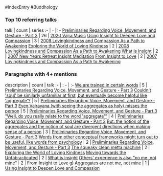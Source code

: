 #IndexEntry #Buddhology

### Top 10 referring talks
talk | count | series
:- | - |: -
<a data-href="Preliminaries Regarding Voice, Movement, and Gesture - Part 3" href="Preliminaries+Regarding+Voice%2C+Movement%2C+and+Gesture+-+Part+3" class="internal-link">Preliminaries Regarding Voice, Movement, and Gesture - Part 3</a> | 26 | <a data-href="2020 Vajra Music" href="2020+Vajra+Music" class="internal-link">2020 Vajra Music</a>
<a data-href="Using Insight to Deepen Love and Compassion" href="Using+Insight+to+Deepen+Love+and+Compassion" class="internal-link">Using Insight to Deepen Love and Compassion</a> | 3 | <a data-href="2008 Lovingkindness and Compassion As a Path to Awakening" href="2008+Lovingkindness+and+Compassion+As+a+Path+to+Awakening" class="internal-link">2008 Lovingkindness and Compassion As a Path to Awakening</a>
<a data-href="Exploring the World of Loving Kindness" href="Exploring+the+World+of+Loving+Kindness" class="internal-link">Exploring the World of Loving Kindness</a> | 2 | <a data-href="2008 Lovingkindness and Compassion As a Path to Awakening" href="2008+Lovingkindness+and+Compassion+As+a+Path+to+Awakening" class="internal-link">2008 Lovingkindness and Compassion As a Path to Awakening</a>
<a data-href="What is Insight" href="What+is+Insight" class="internal-link">What is Insight</a> | 2 | <a data-href="2007 New Years Retreat Insight Meditation" href="2007+New+Years+Retreat+Insight+Meditation" class="internal-link">2007 New Years Retreat Insight Meditation</a>
<a data-href="From Insight to Love" href="From+Insight+to+Love" class="internal-link">From Insight to Love</a> | 2 | <a data-href="2007 Lovingkindness and Compassion As a Path to Awakening" href="2007+Lovingkindness+and+Compassion+As+a+Path+to+Awakening" class="internal-link">2007 Lovingkindness and Compassion As a Path to Awakening</a>

### Paragraphs with 4+ mentions
description | count | talk
:- | : - | :-
<a aria-label-position="top" aria-label="Preliminaries Regarding Voice, Movement, and Gesture - Part 3 > We are trained in certain words" data-href="Preliminaries Regarding Voice, Movement, and Gesture - Part 3#We are trained in certain words" href="Preliminaries+Regarding+Voice%2C+Movement%2C+and+Gesture+-+Part+3#We+are+trained+in+certain+words" class="internal-link">We are trained in certain words</a> | 5 | <a data-href="Preliminaries Regarding Voice, Movement, and Gesture - Part 3" href="Preliminaries+Regarding+Voice%2C+Movement%2C+and+Gesture+-+Part+3" class="internal-link">Preliminaries Regarding Voice, Movement, and Gesture - Part 3</a>
<a aria-label-position="top" aria-label="Preliminaries Regarding Voice, Movement, and Gesture - Part 3 > Couldnt soul be similarly unfamiliar at first but eventually become helpful like aggregate" data-href="Preliminaries Regarding Voice, Movement, and Gesture - Part 3#Couldn't 'soul' be similarly unfamiliar at first but eventually become helpful like 'aggregate'" href="Preliminaries+Regarding+Voice%2C+Movement%2C+and+Gesture+-+Part+3#Couldn%27t+%27soul%27+be+similarly+unfamiliar+at+first+but+eventually+become+helpful+like+%27aggregate%27" class="internal-link">Couldn&#x27;t &#x27;soul&#x27; be similarly unfamiliar at first, but eventually become helpful like &#x27;aggregate&#x27;?</a> | 5 | <a data-href="Preliminaries Regarding Voice, Movement, and Gesture - Part 3" href="Preliminaries+Regarding+Voice%2C+Movement%2C+and+Gesture+-+Part+3" class="internal-link">Preliminaries Regarding Voice, Movement, and Gesture - Part 3</a>
<a aria-label-position="top" aria-label="Preliminaries Regarding Voice, Movement, and Gesture - Part 3 > Even Vajrayana with seeing the aggregates as holy misses the person" data-href="Preliminaries Regarding Voice, Movement, and Gesture - Part 3#Even Vajrayana with seeing the aggregates as holy misses the person" href="Preliminaries+Regarding+Voice%2C+Movement%2C+and+Gesture+-+Part+3#Even+Vajrayana+with+seeing+the+aggregates+as+holy+misses+the+person" class="internal-link">Even Vajrayana (with seeing the aggregates as holy) misses the person</a> | 5 | <a data-href="Preliminaries Regarding Voice, Movement, and Gesture - Part 3" href="Preliminaries+Regarding+Voice%2C+Movement%2C+and+Gesture+-+Part+3" class="internal-link">Preliminaries Regarding Voice, Movement, and Gesture - Part 3</a>
<a aria-label-position="top" aria-label="Preliminaries Regarding Voice, Movement, and Gesture - Part 3 > Well do you really relate to the word aggregate" data-href="Preliminaries Regarding Voice, Movement, and Gesture - Part 3#Well do you really relate to the word 'aggregate'" href="Preliminaries+Regarding+Voice%2C+Movement%2C+and+Gesture+-+Part+3#%22Well+do+you+really+relate+to+the+word+%27aggregate%27%22" class="internal-link">&quot;Well, do you really relate to the word &#x27;aggregate&#x27;&quot;</a> | 4 | <a data-href="Preliminaries Regarding Voice, Movement, and Gesture - Part 3" href="Preliminaries+Regarding+Voice%2C+Movement%2C+and+Gesture+-+Part+3" class="internal-link">Preliminaries Regarding Voice, Movement, and Gesture - Part 3</a>
<a aria-label-position="top" aria-label="Preliminaries Regarding Voice, Movement, and Gesture - Part 3 > But the notion of the aggregates and the notion of soul are divergent directions when making sense of a person" data-href="Preliminaries Regarding Voice, Movement, and Gesture - Part 3#But the notion of the aggregates and the notion of soul are divergent directions when making sense of a person" href="Preliminaries+Regarding+Voice%2C+Movement%2C+and+Gesture+-+Part+3#But+the+notion+of+the+aggregates+and+the+notion+of+soul+are+divergent+directions+when+making+sense+of+a+person" class="internal-link">But: the notion of the aggregates and the notion of soul are divergent directions when making sense of a person</a> | 3 | <a data-href="Preliminaries Regarding Voice, Movement, and Gesture - Part 3" href="Preliminaries+Regarding+Voice%2C+Movement%2C+and+Gesture+-+Part+3" class="internal-link">Preliminaries Regarding Voice, Movement, and Gesture - Part 3</a>
<a aria-label-position="top" aria-label="Preliminaries Regarding Voice, Movement, and Gesture - Part 3 > Words from other conceptual frameworks might turn out to be useful like words from psychology" data-href="Preliminaries Regarding Voice, Movement, and Gesture - Part 3#Words from other conceptual frameworks might turn out to be useful like words from psychology" href="Preliminaries+Regarding+Voice%2C+Movement%2C+and+Gesture+-+Part+3#Words+from+other+conceptual+frameworks+might+turn+out+to+be+useful+like+words+from+psychology" class="internal-link">Words from other conceptual frameworks might turn out to be useful, like words from psychology</a> | 2 | <a data-href="Preliminaries Regarding Voice, Movement, and Gesture - Part 3" href="Preliminaries+Regarding+Voice%2C+Movement%2C+and+Gesture+-+Part+3" class="internal-link">Preliminaries Regarding Voice, Movement, and Gesture - Part 3</a>
<a aria-label-position="top" aria-label="Exploring the World of Loving Kindness > The squeaky clean metta machine" data-href="Exploring the World of Loving Kindness#The squeaky clean metta machine" href="Exploring+the+World+of+Loving+Kindness#The+squeaky+clean+metta+machine" class="internal-link">The squeaky clean metta machine</a> | 2 | <a data-href="Exploring the World of Loving Kindness" href="Exploring+the+World+of+Loving+Kindness" class="internal-link">Exploring the World of Loving Kindness</a>
<a aria-label-position="top" aria-label="What is Insight > Moving towards the Unfabracticated" data-href="What is Insight#Moving towards the Unfabracticated" href="What+is+Insight#Moving+towards+the+Unfabracticated" class="internal-link">Moving towards the Unfabracticated</a> | 2 | <a data-href="What is Insight" href="What+is+Insight" class="internal-link">What is Insight</a>
<a aria-label-position="top" aria-label="From Insight to Love > Others experience is also no me not mine" data-href="From Insight to Love#Others' experience is also no me not mine" href="From+Insight+to+Love#Others%27+experience+is+also+%22no+me+not+mine%22" class="internal-link">Others&#x27; experience is also &quot;no me, not mine&quot;</a> | 2 | <a data-href="From Insight to Love" href="From+Insight+to+Love" class="internal-link">From Insight to Love</a>
<a aria-label-position="top" aria-label="Using Insight to Deepen Love and Compassion > g Aggregates are not me not mine" data-href="Using Insight to Deepen Love and Compassion#g Aggregates are not me not mine" href="Using+Insight+to+Deepen+Love+and+Compassion#g+Aggregates+are+not+me+not+mine" class="internal-link">g) Aggregates are not me, not mine</a> | 1 | <a data-href="Using Insight to Deepen Love and Compassion" href="Using+Insight+to+Deepen+Love+and+Compassion" class="internal-link">Using Insight to Deepen Love and Compassion</a>

